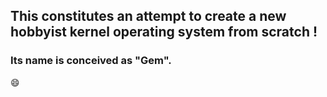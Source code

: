 ## This constitutes an attempt to create a new hobbyist kernel operating system from scratch !


### Its name is conceived as "Gem".


:smile:	

